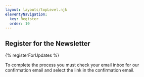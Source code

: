 ```yaml
---
layout: layouts/topLevel.njk
eleventyNavigation:
  key: Register
  order: 10
---
```


## Register for the Newsletter

{% registerForUpdates %}

To complete the process you must check your email inbox for our confirmation email and select the link in
the confirmation email.
